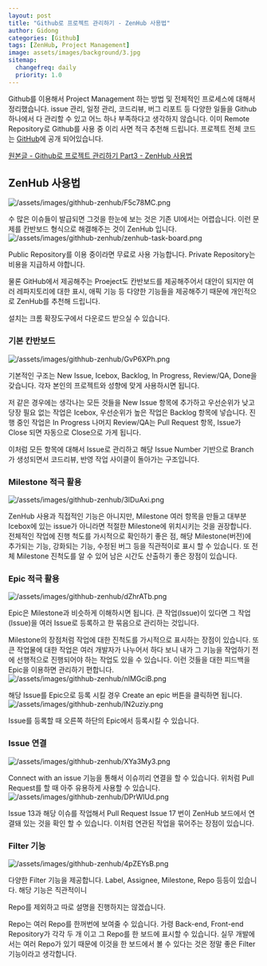 ```yaml
---
layout: post
title: "Github로 프로젝트 관리하기 - ZenHub 사용법"
author: Gidong
categories: [Github]
tags: [ZenHub, Project Management]
image: assets/images/background/3.jpg
sitemap:
  changefreq: daily
  priority: 1.0
---
```


Github를 이용해서 Project Management 하는 방법 및 전체적인 프로세스에 대해서 정리했습니다. issue 관리, 일정 관리, 코드리뷰, 버그 리포트 등 다양한 일들을 Github 하나에서 다 관리할 수 있고 어느 하나 부족하다고 생각하지 않습니다. 이미 Remote Repository로 Github를 사용 중 이리 사면 적극 추천해 드립니다. 프로젝트 전체 코드는 [GitHub](https://github.com/cheese10yun/github-project-management)에 공개 되어있습니다.

[원본글 - Github로 프로젝트 관리하기 Part3 - ZenHub 사용법](https://www.popit.kr/github%EB%A1%9C-%ED%94%84%EB%A1%9C%EC%A0%9D%ED%8A%B8-%EA%B4%80%EB%A6%AC%ED%95%98%EA%B8%B0-part3-zenhub-%EC%82%AC%EC%9A%A9%EB%B2%95/)

## ZenHub 사용법

![/assets/images/githhub-zenhub/F5c78MC.png](https://blog.dnd.ac/assets/images/githhub-zenhub/F5c78MC.png)

수 많은 이슈들이 발급되면 그것을 한눈에 보는 것은 기존 UI에서는 어렵습니다. 이런 문제를 칸반보드 형식으로 해결해주는 것이 ZenHub 입니다.
![/assets/images/githhub-zenhub/zenhub-task-board.png](https://blog.dnd.ac/assets/images/githhub-zenhub/zenhub-task-board.png)

Public Repository를 이용 중이라면 무료로 사용 가능합니다. Private Repository는 비용을 지급하셔 야합니다.

물론 GitHub에서 제공해주는 Proeject도 칸반보드를 제공해주어서 대안이 되지만 여러 레파지토리에 대한 표시, 애픽 기능 등 다양한 기능들을 제공해주기 때문에 개인적으로 ZenHub를 추천해 드립니다.

설치는 크롬 확장도구에서 다운로드 받으실 수 있습니다.

### 기본 칸반보드

![/assets/images/githhub-zenhub/GvP6XPh.png](https://blog.dnd.ac/assets/images/githhub-zenhub/GvP6XPh.png)

기본적인 구조는 New Issue, Icebox, Backlog, In Progress, Review/QA, Done을 갖습니다. 각자 본인의 프로젝트와 성향에 맞게 사용하시면 됩니다.

저 같은 경우에는 생각나는 모든 것들을 New Issue 항목에 추가하고 우선순위가 낮고 당장 필요 없는 작업은 Icebox, 우선순위가 높은 작업은 Backlog 항목에 넣습니다. 진행 중인 작업은 In Progress 나머지 Review/QA는 Pull Request 항목, Issue가 Close 되면 자동으로 Close으로 가게 됩니다.

이처럼 모든 항목에 대해서 Issue로 관리하고 해당 Issue Number 기반으로 Branch가 생성되면서 코드리뷰, 반영 작업 사이클이 돌아가는 구조입니다.

### Milestone 적극 활용

![/assets/images/githhub-zenhub/3lDuAxi.png](https://blog.dnd.ac/assets/images/githhub-zenhub/3lDuAxi.png)

ZenHub 사용과 직접적인 기능은 아니지만, Milestone 여러 항목을 만들고 대부분 Icebox에 있는 issue가 아니라면 적절한 Milestone에 위치시키는 것을 권장합니다. 전체적인 작업에 진행 척도를 가시적으로 확인하기 좋은 점, 해당 Milestone(버전)에 추가되는 기능, 강화되는 기능, 수정된 버그 등을 직관적이로 표시 할 수 있습니다. 또 전체 Milestone 진척도를 알 수 있어 남은 시간도 산출하기 좋은 장점이 있습니다.

### Epic 적극 활용

![/assets/images/githhub-zenhub/dZhrATb.png](https://blog.dnd.ac/assets/images/githhub-zenhub/dZhrATb.png)

Epic은 Milestone과 비슷하게 이해하시면 됩니다. 큰 작업(Issue)이 있다면 그 작업(Issue)을 여러 Issue로 등록하고 한 묶음으로 관리하는 것입니다.

Milestone의 장점처럼 작업에 대한 진척도를 가시적으로 표시하는 장점이 있습니다. 또 큰 작업물에 대한 작업은 여러 개발자가 나누어서 하다 보니 내가 그 기능을 작업하기 전에 선행적으로 진행되어야 하는 작업도 있을 수 있습니다. 이런 것들을 대한 피드백을 Epic을 이용하면 관리하기 편합니다.
![/assets/images/githhub-zenhub/nIMGciB.png](https://blog.dnd.ac/assets/images/githhub-zenhub/nIMGciB.png)

해당 Issue를 Epic으로 등록 시킬 경우 Create an epic 버튼을 클릭하면 됩니다.
![/assets/images/githhub-zenhub/lN2uziy.png](https://blog.dnd.ac/assets/images/githhub-zenhub/lN2uziy.png)

Issue를 등록할 때 오른쪽 하단의 Epic에서 등록시킬 수 있습니다.

### Issue 연결

![/assets/images/githhub-zenhub/XYa3My3.png](https://blog.dnd.ac/assets/images/githhub-zenhub/XYa3My3.png)

Connect with an issue 기능을 통해서 이슈끼리 연결을 할 수 있습니다. 위처럼 Pull Request를 할 때 아주 유용하게 사용할 수 있습니다.
![/assets/images/githhub-zenhub/DPrWlUd.png](https://blog.dnd.ac/assets/images/githhub-zenhub/DPrWlUd.png)

Issue 13과 해당 이슈를 작업해서 Pull Request Issue 17 번이 ZenHub 보드에서 연결돼 있는 것을 확인 할 수 있습니다. 이처럼 연관된 작업을 묶어주는 장점이 있습니다.

### Filter 기능

![/assets/images/githhub-zenhub/4pZEYsB.png](https://blog.dnd.ac/assets/images/githhub-zenhub/4pZEYsB.png)

다양한 Filter 기능을 제공합니다. Label, Assignee, Milestone, Repo 등등이 있습니다. 해당 기능은 직관적이니

Repo를 제외하고 따로 설명을 진행하지는 않겠습니다.

Repo는 여러 Repo를 한꺼번에 보여줄 수 있습니다. 가령 Back-end, Front-end Repository가 각각 두 개 이고 그 Repo를 한 보드에 표시할 수 있습니다. 실무 개발에서는 여러 Repo가 있기 때문에 이것을 한 보드에서 볼 수 있다는 것은 정말 좋은 Filter 기능이라고 생각합니다.
